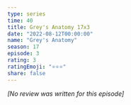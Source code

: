 ```yaml
---
type: series
time: 40
title: Grey's Anatomy 17x3
date: "2022-08-12T00:00:00"
name: "Grey's Anatomy"
season: 17
episode: 3
rating: 3
ratingEmoji: "⭐️⭐️⭐️"
share: false
---
```


*[No review was written for this episode]*